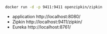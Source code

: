 ```sh
docker run -d -p 9411:9411 openzipkin/zipkin
```

- application http://localhost:8080/
- Zipkin http://localhost:9411/zipkin/
- Eureka http://localhost:8761/
